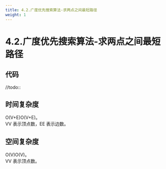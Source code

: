 ```yaml
---
title: 4.2.广度优先搜索算法-求两点之间最短路径
weight: 1
---
```

# 4.2.广度优先搜索算法-求两点之间最短路径
## 代码
//todo::

## 时间复杂度
O(V+E)O(V+E)。  
VV 表示顶点数，EE 表示边数。

## 空间复杂度
O(V)O(V)。  
VV 表示顶点数。

